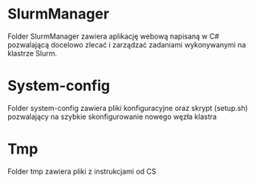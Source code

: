 # SlurmManager
Folder SlurmManager zawiera aplikację webową napisaną w C# pozwalającą docelowo zlecać i zarządzać zadaniami wykonywanymi na klastrze Slurm.

# System-config
Folder system-config zawiera pliki konfiguracyjne oraz skrypt (setup.sh) pozwalający na szybkie skonfigurowanie nowego węzła klastra

# Tmp
Folder tmp zawiera pliki z instrukcjami od CS
